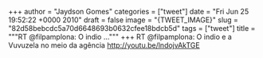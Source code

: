 
+++
author = "Jaydson Gomes"
categories = ["tweet"]
date = "Fri Jun 25 19:52:22 +0000 2010"
draft = false
image = "{TWEET_IMAGE}"
slug = "82d58bebcdc5a70d6648693b0632cfee18bdcb5d"
tags = ["tweet"]
title = """RT @filpamplona: O indio ..."""
+++
RT @filpamplona: O indio e a Vuvuzela no meio da agência http://youtu.be/lndojvAkTGE

